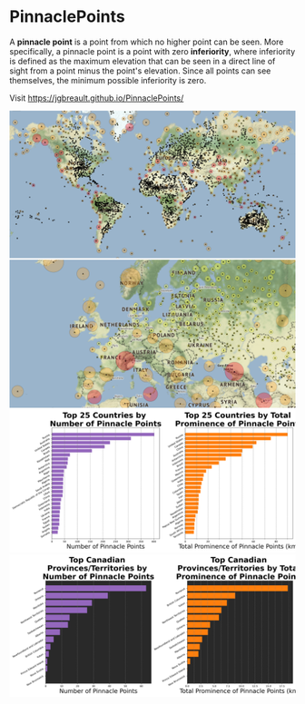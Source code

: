 # PinnaclePoints
A **pinnacle point** is a point from which no higher point can be seen. More specifically, a pinnacle point is a point with zero **inferiority**, where inferiority is defined as the maximum elevation that can be seen in a direct line of sight from a point minus the point's elevation. Since all points can see themselves, the minimum possible inferiority is zero.

Visit https://jgbreault.github.io/PinnaclePoints/

![Image](https://github.com/jgbreault/PinnaclePoints/blob/main/images/pinnaclePoints_world.png)
![Image](https://github.com/jgbreault/PinnaclePoints/blob/main/images/pinnaclePoints_europe.png)
![Image](https://github.com/jgbreault/PinnaclePoints/blob/main/images/pinnicalPoints_top25Countries.png)
![Image](https://github.com/jgbreault/PinnaclePoints/blob/main/images/pinnicalPoints_canadaStats.png)

